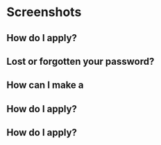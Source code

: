 



# Screenshots

## How do I apply?



## Lost or forgotten your password?



## How can I make a



## How do I apply?



## How do I apply?


